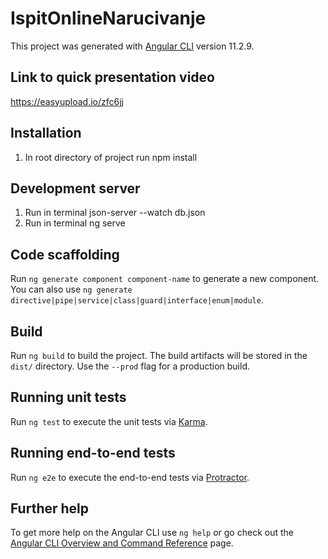 # IspitOnlineNarucivanje

This project was generated with [Angular CLI](https://github.com/angular/angular-cli) version 11.2.9.
## Link to quick presentation video

https://easyupload.io/zfc6jj

## Installation
1. In root directory of project run npm install



## Development server
1. Run in terminal json-server --watch db.json
2. Run in terminal ng serve



## Code scaffolding

Run `ng generate component component-name` to generate a new component. You can also use `ng generate directive|pipe|service|class|guard|interface|enum|module`.

## Build

Run `ng build` to build the project. The build artifacts will be stored in the `dist/` directory. Use the `--prod` flag for a production build.

## Running unit tests

Run `ng test` to execute the unit tests via [Karma](https://karma-runner.github.io).

## Running end-to-end tests

Run `ng e2e` to execute the end-to-end tests via [Protractor](http://www.protractortest.org/).

## Further help

To get more help on the Angular CLI use `ng help` or go check out the [Angular CLI Overview and Command Reference](https://angular.io/cli) page.


